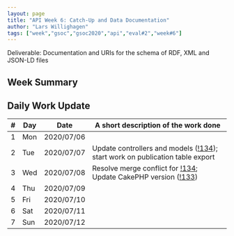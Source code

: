 ```yaml
---
layout: page
title: "API Week 6: Catch-Up and Data Documentation"
author: "Lars Willighagen"
tags: ["week","gsoc","gsoc2020","api","eval#2","week#6"]
---
```


Deliverable: Documentation and URIs for the schema of RDF, XML and JSON-LD files

## Week Summary



## Daily Work Update

| # | Day | Date       | A short description of the work done |
|---|-----|------------|--------------------------------------|
| 1 | Mon | 2020/07/06 |  |
| 2 | Tue | 2020/07/07 | Update controllers and models ([!134](https://gitlab.com/cdli/framework/-/merge_requests/134)); start work on publication table export |
| 3 | Wed | 2020/07/08 | Resolve merge conflict for [!134](https://gitlab.com/cdli/framework/-/merge_requests/134); Update CakePHP version ([!133](https://gitlab.com/cdli/framework/-/merge_requests/133)) |
| 4 | Thu | 2020/07/09 |  |
| 5 | Fri | 2020/07/10 |  |
| 6 | Sat | 2020/07/11 |  |
| 7 | Sun | 2020/07/12 |  |
